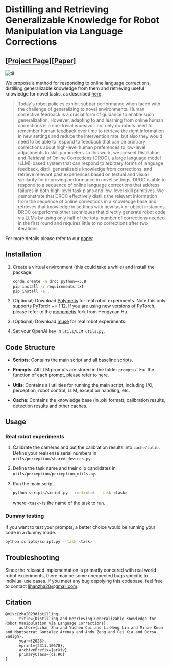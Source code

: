 # Distilling and Retrieving Generalizable Knowledge for Robot Manipulation via Language Corrections
## [<a href="https://sites.google.com/stanford.edu/droc" target="_blank">Project Page</a>][<a href="https://arxiv.org/abs/2311.10678">Paper</a>]

![til](https://github.com/lihzha/visualizations/blob/main/overview(twitter).gif)

We propose a method for responding to online language corrections, distilling generalizable knowledge from them and retrieving useful knowledge for novel tasks, as described <a href="https://sites.google.com/stanford.edu/droc" target="_blank">here</a>.

[//]: # (### Abstract)
> Today's robot policies exhibit subpar performance when faced with the challenge of generalizing to novel environments. Human corrective feedback is a crucial form of guidance to enable such generalization. However, adapting to and learning from online human corrections is a non-trivial endeavor: not only do robots need to remember human feedback over time to retrieve the right information in new settings and reduce the intervention rate, but also they would need to be able to respond to feedback that can be arbitrary corrections about high-level human preferences to low-level adjustments to skill parameters. In this work, we present Distillation and Retrieval of Online Corrections (DROC), a large language model (LLM)-based system that can respond to arbitrary forms of language feedback, distill generalizable knowledge from corrections, and retrieve relevant past experiences based on textual and visual similarity for improving performance in novel settings. DROC is able to respond to a sequence of online language corrections that address failures in both high-level task plans and low-level skill primitives. We demonstrate that DROC effectively distills the relevant information from the sequence of online corrections in a knowledge base and retrieves that knowledge in settings with new task or object instances. DROC outperforms other techniques that directly generate robot code via LLMs by using only half of the total number of corrections needed in the first round and requires little to no corrections after two iterations.

For more details please refer to our [paper](https://arxiv.org/abs/2311.10678).


## Installation

1. Create a virtual environment (this could take a while) and install the package:
      ```bash
      conda create -n droc python==3.8
      pip install -r requirements.txt
      pip install -e .
      ```

2. (Optional) Download <a href="https://github.com/facebookresearch/fairo/tree/main/polymetis">Polymetis</a> for real robot experiments. Note this only supports PyTorch ~= 1.12. If you are using new versions of PyTorch, please refer to the <a href="https://github.com/facebookresearch/fairo/tree/main/polymetis">monometis</a> fork from Hengyuan Hu.

3. (Optional) Download <a href="https://github.com/Stanford-ILIAD/muse">muse</a> for real robot experiments.

4. Set your OpenAI key in `utils/LLM_utils.py`.

## Code Structure

* **Scripts**: Contains the main script and all baseline scripts.

* **Prompts**: All LLM prompts are stored in the folder `prompts/`. For the function of each prompt, please refer to [here](https://github.com/Stanford-ILIAD/droc/tree/main/prompts/prompt_overview.txt).

* **Utils**: Contains all utilities for running the main script, including I/O, perception, robot control, LLM, exception handling, etc.

* **Cache**: Contains the knowledge base (in .pkl format), calibration results, detection results and other caches.


## Usage

### Real robot experiments

1. Calibrate the cameras and put the calibration results into `cache/calib`. Define your realsense serial numbers in `utils/perception/shared_devices.py`.

2. Define the task name and their clip candidates in `utils/perception/perception_utils.py`.

3. Run the main script.
      ```bash
      python scripts/script.py --realrobot --task <task>
      ```
      where `<task>` is the name of the task to run.

### Dummy testing
If you want to test your prompts, a better choice would be running your code in a dummy mode.
```bash
python scripts/script.py --task <task>
```

## Troubleshooting
Since the released implementation is primarily concered with real world robot experiments, there may be some unexpected bugs specific to indiviual use cases. If you meet any bug depolying this codebase, feel free to contact <lihanzha20@gmail.com>.


## Citation

```
@misc{zha2023distilling,
      title={Distilling and Retrieving Generalizable Knowledge for Robot Manipulation via Language Corrections}, 
      author={Lihan Zha and Yuchen Cui and Li-Heng Lin and Minae Kwon and Montserrat Gonzalez Arenas and Andy Zeng and Fei Xia and Dorsa Sadigh},
      year={2023},
      eprint={2311.10678},
      archivePrefix={arXiv},
      primaryClass={cs.RO}
}
```